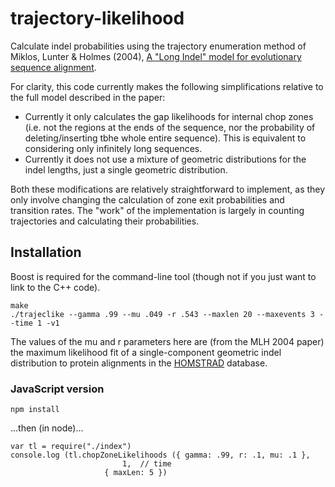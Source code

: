 # trajectory-likelihood

Calculate indel probabilities using the trajectory enumeration method of Miklos, Lunter &amp; Holmes (2004),
[A "Long Indel" model for evolutionary sequence alignment](https://www.ncbi.nlm.nih.gov/pubmed/14694074).

For clarity, this code currently makes the following simplifications relative to the full model described in the paper:
- Currently it only calculates the gap likelihoods for internal chop zones (i.e. not the regions at the ends of the sequence, nor the probability of deleting/inserting tbhe whole entire sequence). This is equivalent to considering only infinitely long sequences.
- Currently it does not use a mixture of geometric distributions for the indel lengths, just a single geometric distribution.

Both these modifications are relatively straightforward to implement, as they only involve changing the calculation of zone exit probabilities and transition rates.
The "work" of the implementation is largely in counting trajectories and calculating their probabilities.

## Installation

Boost is required for the command-line tool (though not if you just want to link to the C++ code).

~~~~
make
./trajeclike --gamma .99 --mu .049 -r .543 --maxlen 20 --maxevents 3 --time 1 -v1
~~~~

The values of the mu and r parameters here are (from the MLH 2004 paper) the maximum likelihood fit of a single-component geometric indel distribution to protein alignments in the [HOMSTRAD](https://www.ncbi.nlm.nih.gov/pubmed/9828015) database.


### JavaScript version

~~~~
npm install
~~~~

...then (in node)...

~~~~
var tl = require("./index")
console.log (tl.chopZoneLikelihoods ({ gamma: .99, r: .1, mu: .1 },
	    			     1,  // time
				     { maxLen: 5 })
~~~~

